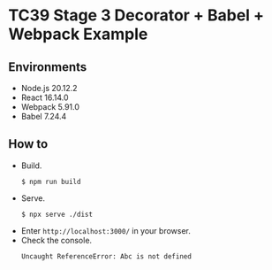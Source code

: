 # TC39 Stage 3 Decorator + Babel + Webpack Example

## Environments

- Node.js 20.12.2
- React 16.14.0
- Webpack 5.91.0
- Babel 7.24.4

## How to

- Build.
  ```
  $ npm run build
  ```
- Serve.
  ```
  $ npx serve ./dist
  ```
- Enter `http://localhost:3000/` in your browser.
- Check the console.
  ```
  Uncaught ReferenceError: Abc is not defined
  ```
